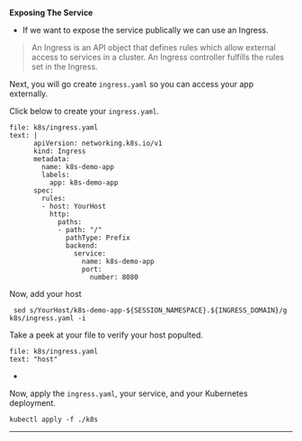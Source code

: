 
### 
**Exposing The Service**

*   If we want to expose the service publically we can use an Ingress.

> An Ingress is an API object that defines rules which allow external access to services in a cluster. An Ingress controller fulfills the rules set in the Ingress.

Next, you will go create `ingress.yaml` so you can access your app externally. 

Click below to create your `ingress.yaml`.
```editor:append-lines-to-file
file: k8s/ingress.yaml
text: |
      apiVersion: networking.k8s.io/v1
      kind: Ingress
      metadata:
        name: k8s-demo-app
        labels:
          app: k8s-demo-app
      spec:
        rules:
        - host: YourHost
          http:
            paths:
            - path: "/"
              pathType: Prefix
              backend:
                service:
                  name: k8s-demo-app
                  port: 
                    number: 8080
```

Now, add your host 
```execute-1
 sed s/YourHost/k8s-demo-app-${SESSION_NAMESPACE}.${INGRESS_DOMAIN}/g k8s/ingress.yaml -i
```

Take a peek at your file to verify your host populted.
```editor:select-matching-text
file: k8s/ingress.yaml
text: "host" 
```

*   

Now, apply the `ingress.yaml`, your service, and your Kubernetes deployment.
```execute-1
kubectl apply -f ./k8s
```

---